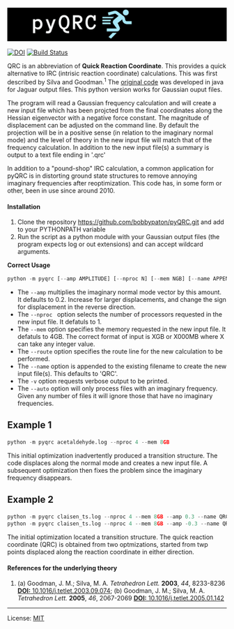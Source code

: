 ![pyQRC](pyQRC_banner.png)

[![DOI](https://zenodo.org/badge/138228684.svg)](https://zenodo.org/badge/latestdoi/138228684)
[![Build Status](https://travis-ci.org/bobbypaton/pyQRC.svg?branch=master)](https://travis-ci.org/bobbypaton/pyQRC)

QRC is an abbreviation of **Quick Reaction Coordinate**. This provides a quick alternative to IRC (intrisic reaction coordinate) calculations. This was first described by Silva and Goodman.<sup>1</sup> The [original code](http://www-jmg.ch.cam.ac.uk/software/QRC/) was developed in java for Jaguar output files. This python version works for Gaussian ouput files.

The program will read a Gaussian frequency calculation and will create a new input file which has been projcted from the final coordinates along the Hessian eigenvector with a negative force constant. The magnitude of displacement can be adjusted on the command line. By default the projection will be in a positive sense (in relation to the imaginary normal mode) and the level of theory in the new input file will match that of the frequency calculation. In addition to the new input file(s) a summary is output to a text file ending in '.qrc'

In addition to a "pound-shop" IRC calculation, a common application for pyQRC is in distorting ground state structures to remove annoying imaginary frequencies after reoptimization. This code has, in some form or other, been in use since around 2010.

#### Installation
1. Clone the repository https://github.com/bobbypaton/pyQRC.git and add to your PYTHONPATH variable
2. Run the script as a python module with your Gaussian output files (the program expects log or out extensions) and can accept wildcard arguments.

**Correct Usage**

```python
python -m pyqrc [--amp AMPLITUDE] [--nproc N] [--mem NGB] [--name APPEND] [--route 'B3LYP/6-31G*'] [-v] [--auto] <gaussian_output_file(s)>
```

*	The `--amp` multiplies the imaginary normal mode vector by this amount. It defaults to 0.2. Increase for larger displacements, and change the sign for displacement in the reverse direction.
*	The `--nproc ` option selects the number of processors requested in the new input file. It defatuls to 1.
*	The `--mem` option specifies the memory requested in the new input file. It defatuls to 4GB. The correct format of input is XGB or X000MB where X can take any integer value.
*	The `--route` option specifies the route line for the new calculation to be performed.
*	The `--name` option is appended to the existing filename to create the new input file(s). This defaults to 'QRC'.
*	The `-v` option requests verbose output to be printed.
*	The `--auto` option will only process files with an imaginary frequency. Given any number of files it will ignore those that have no imaginary frequencies.

## Example 1

```python
python -m pyqrc acetaldehyde.log --nproc 4 --mem 8GB
```

This initial optimization inadvertently produced a transition structure. The code displaces along the normal mode and creates a new input file. A subsequent optimization then fixes the problem since the imaginary frequency disappears.


## Example 2

```python
python -m pyqrc claisen_ts.log --nproc 4 --mem 8GB --amp 0.3 --name QRCF
python -m pyqrc claisen_ts.log --nproc 4 --mem 8GB --amp -0.3 --name QRCR
```

The initial optimization located a transition structure. The quick reaction coordinate (QRC) is obtained from two optmizations, started from twp points displaced along the reaction coordinate in either direction.


#### References for the underlying theory
1. (a) Goodman, J. M.; Silva, M. A. *Tetrahedron Lett.* **2003**, *44*, 8233-8236 [**DOI:** 10.1016/j.tetlet.2003.09.074](http://dx.doi.org/10.1016/j.tetlet.2003.09.074); (b) Goodman, J. M.; Silva, M. A. *Tetrahedron Lett.* **2005**, *46*, 2067-2069 [**DOI:** 10.1016/j.tetlet.2005.01.142](http://dx.doi.org/10.1016/j.tetlet.2005.01.142)

---
License: [MIT](https://opensource.org/licenses/MIT)
